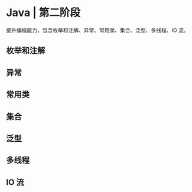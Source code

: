 # Java | 第二阶段

提升编程能力，包含枚举和注解、异常、常用类、集合、泛型、多线程、IO 流。

## 枚举和注解

## 异常

## 常用类

## 集合

## 泛型

## 多线程

## IO 流
